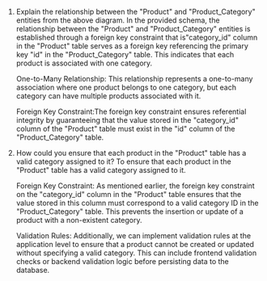 1. Explain the relationship between the "Product" and "Product_Category" entities from the above diagram.
    In the provided schema, the relationship between the "Product" and "Product_Category" entities is established through a foreign key constraint that is"category_id" column in the "Product" table serves as a foreign key referencing the primary key "id" 
    in the "Product_Category" table. This indicates that each product is associated with one category.

     One-to-Many Relationship: This relationship represents a one-to-many association where one product belongs to one category, but each category can have multiple products associated with it.
   
     Foreign Key Constraint:The foreign key constraint ensures referential integrity by guaranteeing that the value stored in the "category_id" column of the "Product" table must exist in the "id" column of the "Product_Category" table.

2. How could you ensure that each product in the "Product" table has a valid category assigned to it?
   To ensure that each product in the "Product" table has a valid category assigned to it.

    Foreign Key Constraint: As mentioned earlier, the foreign key constraint on the "category_id" column in the "Product" table ensures that the value stored in this column must correspond to a valid category ID in the "Product_Category" table. This 
    prevents the insertion or update of a product with a non-existent category.

    Validation Rules: Additionally, we can implement validation rules at the application level to ensure that a product cannot be created or updated without specifying a valid category. This can include frontend validation checks or backend validation 
    logic before persisting data to the database.
